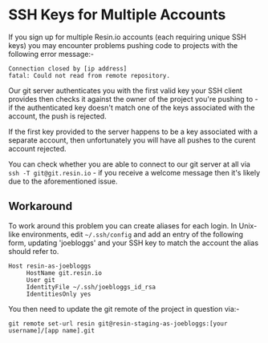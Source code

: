 # SSH Keys for Multiple Accounts

If you sign up for multiple Resin.io accounts (each requiring unique SSH keys) you may encounter problems pushing code to projects with the following error message:-

```
Connection closed by [ip address]
fatal: Could not read from remote repository.
```

Our git server authenticates you with the first valid key your SSH client provides then checks it against the owner of the project you're pushing to - if the authenticated key doesn't match one of the keys associated with the account, the push is rejected.

If the first key provided to the server happens to be a key associated with a separate account, then unfortunately you will have all pushes to the curent account rejected.

You can check whether you are able to connect to our git server at all via `ssh -T git@git.resin.io` - if you receive a welcome message then it's likely due to the aforementioned issue.

## Workaround

To work around this problem you can create aliases for each login. In Unix-like environments, edit `~/.ssh/config` and add an entry of the following form, updating 'joebloggs' and your SSH key to match the account the alias should refer to.

```
Host resin-as-joebloggs
	 HostName git.resin.io
	 User git
	 IdentityFile ~/.ssh/joebloggs_id_rsa
	 IdentitiesOnly yes
```

You then need to update the git remote of the project in question via:-

```
git remote set-url resin git@resin-staging-as-joebloggs:[your username]/[app name].git
```
